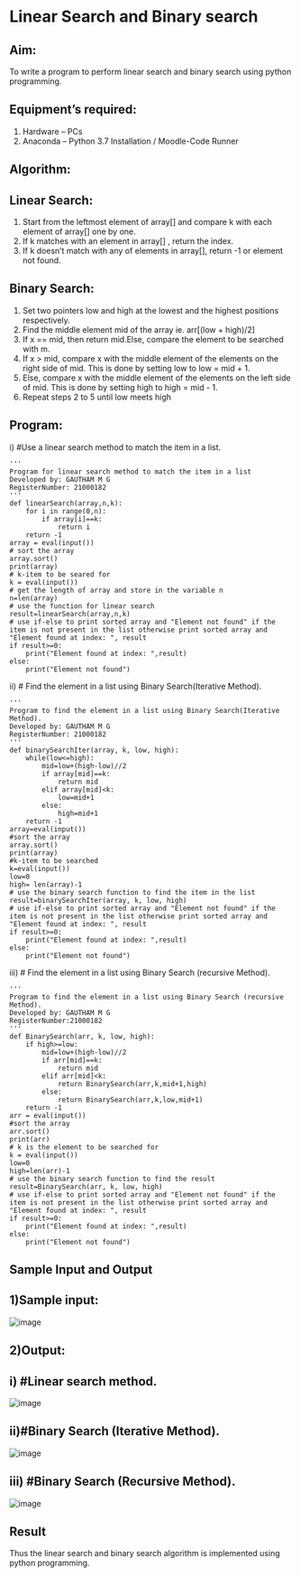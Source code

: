 # Linear Search and Binary search
## Aim:
To write a program to perform linear search and binary search using python programming.
## Equipment’s required:
1.	Hardware – PCs
2.	Anaconda – Python 3.7 Installation / Moodle-Code Runner
## Algorithm:
## Linear Search:
1.	Start from the leftmost element of array[] and compare k with each element of array[] one by one.
2.	If k matches with an element in array[] , return the index.
3.	If k doesn’t match with any of elements in array[], return -1 or element not found.
## Binary Search:
1.	Set two pointers low and high at the lowest and the highest positions respectively.
2.	Find the middle element mid of the array ie. arr[(low + high)/2]
3.	If x == mid, then return mid.Else, compare the element to be searched with m.
4.	If x > mid, compare x with the middle element of the elements on the right side of mid. This is done by setting low to low = mid + 1.
5.	Else, compare x with the middle element of the elements on the left side of mid. This is done by setting high to high = mid - 1.
6.	Repeat steps 2 to 5 until low meets high
## Program:
i)	#Use a linear search method to match the item in a list.
```
''' 
Program for linear search method to match the item in a list
Developed by: GAUTHAM M G
RegisterNumber: 21000182
'''
def linearSearch(array,n,k):
    for i in range(0,n):
        if array[i]==k:
            return i
    return -1
array = eval(input())
# sort the array
array.sort()
print(array)
# k-item to be seared for
k = eval(input()) 
# get the length of array and store in the variable n
n=len(array)
# use the function for linear search
result=linearSearch(array,n,k)
# use if-else to print sorted array and "Element not found" if the item is not present in the list otherwise print sorted array and "Element found at index: ", result
if result>=0:
    print("Element found at index: ",result)
else:
    print("Element not found")

```
ii)	# Find the element in a list using Binary Search(Iterative Method).
```
''' 
Program to find the element in a list using Binary Search(Iterative Method).
Developed by: GAUTHAM M G
RegisterNumber: 21000182
'''
def binarySearchIter(array, k, low, high):
    while(low<=high):
        mid=low+(high-low)//2
        if array[mid]==k:
            return mid
        elif array[mid]<k:
            low=mid+1
        else:
            high=mid+1
    return -1
array=eval(input())
#sort the array
array.sort()
print(array)
#k-item to be searched
k=eval(input()) 
low=0
high= len(array)-1
# use the binary search function to find the item in the list
result=binarySearchIter(array, k, low, high)
# use if-else to print sorted array and "Element not found" if the item is not present in the list otherwise print sorted array and "Element found at index: ", result
if result>=0:
    print("Element found at index: ",result)
else:
    print("Element not found")

```
iii)	# Find the element in a list using Binary Search (recursive Method).
```
''' 
Program to find the element in a list using Binary Search (recursive Method).
Developed by: GAUTHAM M G
RegisterNumber:21000182
'''
def BinarySearch(arr, k, low, high):
    if high>=low:
        mid=low+(high-low)//2
        if arr[mid]==k:
            return mid
        elif arr[mid]<k:
            return BinarySearch(arr,k,mid+1,high)
        else:
            return BinarySearch(arr,k,low,mid+1)
    return -1
arr = eval(input())
#sort the array
arr.sort()
print(arr)
# k is the element to be searched for
k = eval(input()) 
low=0
high=len(arr)-1
# use the binary search function to find the result
result=BinarySearch(arr, k, low, high)
# use if-else to print sorted array and "Element not found" if the item is not present in the list otherwise print sorted array and "Element found at index: ", result
if result>=0:
    print("Element found at index: ",result)
else:
    print("Element not found")

```
## Sample Input and Output

## 1)Sample input:

![image](https://user-images.githubusercontent.com/94810884/152167804-78bd61c3-7467-4313-a08a-cdc2d7df122c.png)

## 2)Output:

## i) #Linear search method.

![image](https://user-images.githubusercontent.com/94810884/152167953-0c31b22c-11d3-476c-a853-82c70753f09a.png)

## ii)#Binary Search (Iterative Method).

![image](https://user-images.githubusercontent.com/94810884/152168126-9a6fbede-ab1c-406d-9775-993f0bab2eb9.png)

## iii) #Binary Search (Recursive Method).

![image](https://user-images.githubusercontent.com/94810884/152168225-d59b5161-6c2e-4a9c-aca4-28024a012892.png)




## Result
Thus the linear search and binary search algorithm is implemented using python programming.
